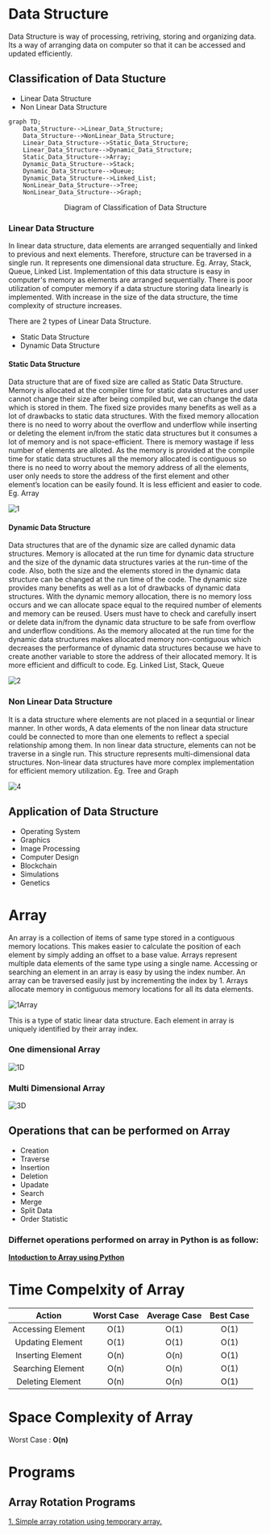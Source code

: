 # Data Structure
Data Structure is way of processing, retriving, storing and organizing data. Its a way of arranging data on computer so that it can be accessed and updated efficiently.

## Classification of Data Stucture
- Linear Data Structure
- Non Linear Data Structure

```mermaid
graph TD;
    Data_Structure-->Linear_Data_Structure;
    Data_Structure-->NonLinear_Data_Structure;
    Linear_Data_Structure-->Static_Data_Structure;
    Linear_Data_Structure-->Dynamic_Data_Structure;
    Static_Data_Structure-->Array;
    Dynamic_Data_Structure-->Stack;
    Dynamic_Data_Structure-->Queue;
    Dynamic_Data_Structure-->Linked_List; 
    NonLinear_Data_Structure-->Tree;
    NonLinear_Data_Structure-->Graph;
```
<p align="center"> Diagram of Classification of Data Structure <p>

### Linear Data Structure

In linear data structure, data elements are arranged sequentially and linked to previous and next elements. Therefore, structure can be traversed in a single run. It represents one dimensional data structure. Eg. Array, Stack, Queue, Linked List. Implementation of this data structure is easy in computer's memory as elements are arranged sequentially. There is poor utilization of computer memory if a data structure storing data linearly is implemented.  With increase in the size of the data structure, the time complexity of structure increases.

There are 2 types of Linear Data Structure.
- Static Data Structure
- Dynamic Data Structure

#### Static Data Structure
Data structure that are of fixed size are called as Static Data Structure. Memory is allocated at the compiler time for static data structures and user cannot change their size after being compiled but, we can change the data which is stored in them. 
The fixed size provides many benefits as well as a lot of drawbacks to static data structures. With the fixed memory allocation there is no need to worry about the overflow and underflow while inserting or deleting the element in/from the static data structures but it consumes a lot of memory and is not space-efficient. There is memory wastage if less number of elements are alloted.
As the memory is provided at the compile time for static data structures all the memory allocated is contiguous so there is no need to worry about the memory address of all the elements, user only needs to store the address of the first element and other element’s location can be easily found.
It is less efficient and easier to code.
Eg. Array


![1](/images/1.jpg)

#### Dynamic Data Structure
Data structures that are of the dynamic size are called dynamic data structures. Memory is allocated at the run time for dynamic data structure and the size of the dynamic data structures varies at the run-time of the code. Also, both the size and the elements stored in the dynamic data structure can be changed at the run time of the code.
The dynamic size provides many benefits as well as a lot of drawbacks of dynamic data structures. With the dynamic memory allocation, there is no memory loss occurs and we can allocate space equal to the required number of elements and memory can be reused. Users must have to check and carefully insert or delete data in/from the dynamic data structure to be safe from overflow and underflow conditions.
As the memory allocated at the run time for the dynamic data structures makes allocated memory non-contiguous which decreases the performance of dynamic data structures because we have to create another variable to store the address of their allocated memory.
It is more efficient and difficult to code.
Eg. Linked List, Stack, Queue

![2](/images/2.png)

### Non Linear Data Structure
It is a data structure where elements are not placed in a sequntial or linear manner. In other words, A data elements of the non linear data structure could be connected to more than one elements to reflect a special relationship among them. 
In non linear data structure, elements can not be traverse in a single run. This structure represents multi-dimensional data structures.  Non-linear data structures have more complex implementation for efficient memory utilization.
Eg. Tree and Graph

![4](/images/4.png)

## Application of Data Structure
- Operating System
- Graphics
- Image Processing
- Computer Design
- Blockchain
- Simulations
- Genetics

# Array
An array is a collection of items of same type stored in a contiguous memory locations. This makes easier to calculate the position of each element by simply adding an offset to a base value. Arrays represent multiple data elements of the same type using a single name. Accessing or searching an element in an array is easy by using the index number. An array can be traversed easily just by incrementing the index by 1. Arrays allocate memory in contiguous memory locations for all its data elements.

![1Array](/images/arr.jpg) 

This is a type of static linear data structure. Each element in array is uniquely identified by their array index.

### One dimensional Array

![1D](/images/1d.jpg) 

### Multi Dimensional Array

![3D](/images/3D.png)

## Operations that can be performed on Array
 - Creation
 - Traverse
 - Insertion
 - Deletion
 - Upadate
 - Search
 - Merge
 - Split Data
 - Order Statistic

### Differnet operations performed on array in Python is as follow:
[**Intoduction to Array using Python**](1_array_introduction.ipynb)

# Time Compelxity of Array

| Action  | Worst Case | Average Case  | Best Case |
| :--------------------: | :-------------: | :-------------: | :-------------: |
| Accessing Element  | O(1)  | O(1)  | O(1)  |
| Updating Element  | O(1)  | O(1)  | O(1)  |
| Inserting Element  | O(n)  | O(n)  | O(1)  |
| Searching Element  | O(n)  | O(n)  | O(1)  |
| Deleting Element  | O(n)  | O(n)  | O(1)  |

# Space Complexity of Array

Worst Case : **O(n)**

# Programs
    
## Array Rotation Programs

[1. Simple array rotation using temporary array.](arr_rotation/array_rotation_1.ipynb)

